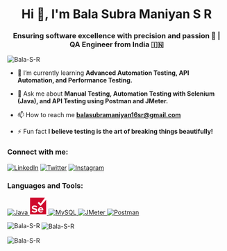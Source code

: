 <h1 align="center">Hi 👋, I'm Bala Subra Maniyan S R</h1>
<h3 align="center">Ensuring software excellence with precision and passion 🚀 | QA Engineer from India 🇮🇳</h3>

<p align="left"> <img src="https://komarev.com/ghpvc/?username=Bala-S-R&label=Profile%20views&color=0e75b6&style=flat" alt="Bala-S-R" /> </p>

- 🌱 I’m currently learning **Advanced Automation Testing, API Automation, and Performance Testing.**

- 💬 Ask me about **Manual Testing, Automation Testing with Selenium (Java), and API Testing using Postman and JMeter.**

- 📫 How to reach me **balasubramaniyan16sr@gmail.com**

- ⚡ Fun fact **I believe testing is the art of breaking things beautifully!**

<h3 align="left">Connect with me:</h3>
<p align="left">
<a href="https://linkedin.com/in/bala-subra-maniyan-s-r" target="blank"><img align="center" src="https://cdn.jsdelivr.net/npm/simple-icons@3.1.0/icons/linkedin.svg" alt="LinkedIn" height="30" width="40" /></a>
<a href="https://x.com/BalaSubra69951" target="blank"><img align="center" src="https://cdn.jsdelivr.net/npm/simple-icons@3.1.0/icons/twitter.svg" alt="Twitter" height="30" width="40" /></a>
<a href="https://www.instagram.com/bala_subra_maniyan_s_r/profilecard" target="blank"><img align="center" src="https://cdn.jsdelivr.net/npm/simple-icons@3.1.0/icons/instagram.svg" alt="Instagram" height="30" width="40" /></a>
</p>

<h3 align="left">Languages and Tools:</h3>
<p align="left"> 
<a href="https://www.java.com" target="_blank">
  <img src="https://www.vectorlogo.zone/logos/java/java-icon.svg" alt="Java" width="40" height="40"/>
</a>
<a href="https://www.selenium.dev" target="_blank">
  <img src="https://raw.githubusercontent.com/devicons/devicon/master/icons/selenium/selenium-original.svg" alt="Selenium" width="40" height="40"/>
</a>
<a href="https://www.mysql.com" target="_blank">
  <img src="https://www.vectorlogo.zone/logos/mysql/mysql-icon.svg" alt="MySQL" width="40" height="40"/>
</a>
<a href="https://jmeter.apache.org/" target="_blank">
  <img src="https://jmeter.apache.org/images/jmeter_square.svg" alt="JMeter" width="40" height="40"/>
</a>
<a href="https://www.postman.com/" target="_blank">
  <img src="https://www.vectorlogo.zone/logos/getpostman/getpostman-icon.svg" alt="Postman" width="40" height="40"/>
</a>

</p>

<p><img align="left" src="https://github-readme-stats.vercel.app/api/top-langs?username=Bala-S-R&show_icons=true&locale=en&layout=compact" alt="Bala-S-R" /></p>

<p>&nbsp;<img align="center" src="https://github-readme-stats.vercel.app/api?username=Bala-S-R&show_icons=true&locale=en" alt="Bala-S-R" /></p>

<p><img align="center" src="https://github-readme-streak-stats.herokuapp.com/?user=Bala-S-R&" alt="Bala-S-R" /></p>
